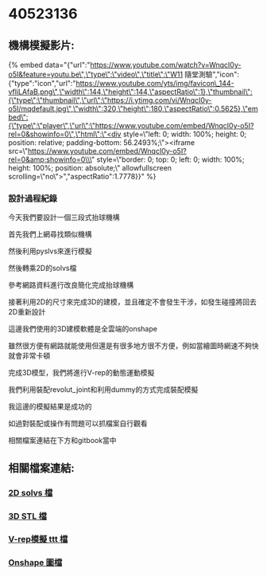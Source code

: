 # 40523136

## 機構模擬影片:

{% embed data="{\"url\":\"https://www.youtube.com/watch?v=WnqcI0y-o5I&feature=youtu.be\",\"type\":\"video\",\"title\":\"W11 隨堂測驗\",\"icon\":{\"type\":\"icon\",\"url\":\"https://www.youtube.com/yts/img/favicon\_144-vfliLAfaB.png\",\"width\":144,\"height\":144,\"aspectRatio\":1},\"thumbnail\":{\"type\":\"thumbnail\",\"url\":\"https://i.ytimg.com/vi/WnqcI0y-o5I/mqdefault.jpg\",\"width\":320,\"height\":180,\"aspectRatio\":0.5625},\"embed\":{\"type\":\"player\",\"url\":\"https://www.youtube.com/embed/WnqcI0y-o5I?rel=0&showinfo=0\",\"html\":\"<div style=\\\"left: 0; width: 100%; height: 0; position: relative; padding-bottom: 56.2493%;\\\"><iframe src=\\\"https://www.youtube.com/embed/WnqcI0y-o5I?rel=0&amp;showinfo=0\\\" style=\\\"border: 0; top: 0; left: 0; width: 100%; height: 100%; position: absolute;\\\" allowfullscreen scrolling=\\\"no\\\"></iframe></div>\",\"aspectRatio\":1.7778}}" %}

### 設計過程紀錄

今天我們要設計一個三段式抬球機構

首先我們上網尋找類似機構

然後利用pyslvs來進行模擬

然後轉乘2D的solvs檔

參考網路資料進行改良簡化完成抬球機構

接著利用2D的尺寸來完成3D的建模，並且確定不會發生干涉，如發生碰撞將回去2D重新設計

這邊我們使用的3D建模軟體是全雲端的onshape

雖然很方便有網路就能使用但還是有很多地方很不方便，例如當繪圖時網速不夠快就會非常卡頓

完成3D模型，我們將進行V-rep的動態運動模擬

我們利用裝配revolut\_joint和利用dummy的方式完成裝配模擬

我這邊的模擬結果是成功的

如過對裝配或操作有問題可以抓檔案自行觀看

相關檔案連結在下方和gitbook當中

## 相關檔案連結:

### [2D solvs 檔](https://github.com/s40523136/cd2018/blob/master/W11/40523136_triple_lifter/triple_lifter.slvs)

### [3D STL 檔](https://github.com/s40523136/cd2018/blob/master/W11/40523136_triple_lifter/triple_lifter_3D.stl)

### [V-rep模擬 ttt 檔](https://github.com/s40523136/cd2018/blob/master/W11/40523136_triple_lifter/triple_lifter_V-rep.ttt)

### [Onshape 圖檔](https://cad.onshape.com/documents/414be746ec375d9ab26fccd4/w/d64d2c264db527b5878a2347/e/1b6bef4e576ef477eaf63bf0)

